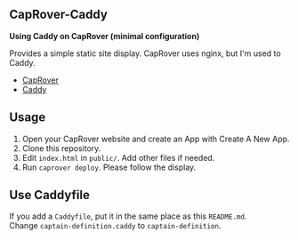 ## CapRover-Caddy

**Using Caddy on CapRover (minimal configuration)**

Provides a simple static site display. CapRover uses nginx, but I'm used to Caddy.

- [CapRover](https://caprover.com/)
- [Caddy](https://caddyserver.com/)

## Usage

1. Open your CapRover website and create an App with Create A New App.
2. Clone this repository.
3. Edit `index.html` in `public/`. Add other files if needed.
4. Run `caprover deploy`. Please follow the display.

## Use Caddyfile

If you add a `Caddyfile`, put it in the same place as this `README.md`.\
Change `captain-definition.caddy` to `captain-definition`.
